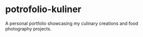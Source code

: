 # potrofolio-kuliner
A personal portfolio showcasing my culinary creations and food photography projects.
